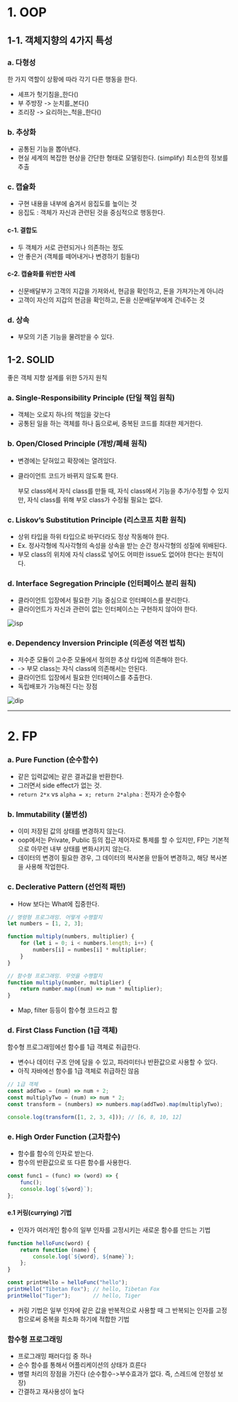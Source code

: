 # 1. OOP

## 1-1. 객체지향의 4가지 특성

### a. 다형성

한 가지 역할이 상황에 따라 각기 다른 행동을 한다.

- 셰프가 헛기침을_한다()
- 부 주방장 -> 눈치를_본다()
- 조리장 -> 요리하는\_척을\_한다()

### b. 추상화

- 공통된 기능을 뽑아낸다.
- 현실 세계의 복잡한 현상을 간단한 형태로 모델링한다. (simplify)
  최소한의 정보를 추출

### c. 캡슐화

- 구현 내용을 내부에 숨겨서 응집도를 높이는 것
- 응집도 : 객체가 자신과 관련된 것을 중심적으로 행동한다.

#### c-1. 결합도

- 두 객체가 서로 관련되거나 의존하는 정도
- 안 좋은거 (객체를 떼어내거나 변경하기 힘들다)

#### c-2. 캡슐화를 위반한 사례

- 신문배달부가 고객의 지갑을 가져와서, 현금을 확인하고, 돈을 가져가는게 아니라
- 고객이 자신의 지갑의 현금을 확인하고, 돈을 신문배달부에게 건네주는 것

### d. 상속

- 부모의 기존 기능을 물려받을 수 있다.



## 1-2. SOLID

좋은 객체 지향 설계를 위한 5가지 원칙

### a. Single-Responsibility Principle (단일 책임 원칙)

- 객체는 오로지 하나의 책임을 갖는다
- 공통된 일을 하는 객체를 하나 둠으로써, 중복된 코드를 최대한 제거한다.

### b. Open/Closed Principle (개방/폐쇄 원칙)

- 변경에는 닫혀있고 확장에는 열려있다.

- 클라이언트 코드가 바뀌지 않도록 한다.

  부모 class에서 자식 class를 만들 때, 자식 class에서 기능을 추가/수정할 수 있지만,
  자식 class를 위해 부모 class가 수정될 필요는 없다.

### c. Liskov’s Substitution Principle (리스코프 치환 원칙)

- 상위 타입을 하위 타입으로 바꾸더라도 정상 작동해야 한다.
- Ex. 정사각형에 직사각형의 속성을 상속을 받는 순간 정사각형의 성질에 위배된다.
- 부모 class의 위치에 자식 class로 넣어도 어떠한 issue도 없어야 한다는 원칙이다.

### d. Interface Segregation Principle (인터페이스 분리 원칙)

- 클라이언트 입장에서 필요한 기능 중심으로 인터페이스를 분리한다.
- 클라이언트가 자신과 관련이 없는 인터페이스는 구현하지 않아야 한다.

![isp](/Users/hangyujin/Documents/typora/TTakDae/9yujin/week1_OOP_FP/isp.png)

### e. Dependency Inversion Principle (의존성 역전 법칙)

- 저수준 모듈이 고수준 모듈에서 정의한 추상 타입에 의존해야 한다.
- -> 부모 class는 자식 class에 의존해서는 안된다.
- 클라이언트 입장에서 필요한 인터페이스를 추출한다.
- 독립배포가 가능해진 다는 장점

![dip](/Users/hangyujin/Documents/typora/TTakDae/9yujin/week1_OOP_FP/dip.png)



---



# 2. FP

### a. Pure Function (순수함수)

- 같은 입력값에는 같은 결과값을 반환한다.
- 그러면서 side effect가 없는 것.
- `return 2*x`  vs `alpha = x; return 2*alpha` : 전자가 순수함수

### b. Immutability (불변성)

- 이미 저장된 값의 상태를 변경하지 않는다.
- oop에서는 Private, Public 등의 접근 제어자로 통제를 할 수 있지만, FP는 기본적으로 아무런 내부 상태를 변화시키지 않는다.
- 데이터의 변경이 필요한 경우, 그 데이터의 복사본을 만들어 변경하고, 해당 복사본을 사용해 작업한다.

### c. Declerative Pattern (선언적 패턴)

- How 보다는 What에 집중한다.

```javascript
// 명령형 프로그래밍. 어떻게 수행할지
let numbers = [1, 2, 3];

function multiply(numbers, multiplier) {
    for (let i = 0; i < numbers.length; i++) {
        numbers[i] = numbes[i] * multiplier;
    }
}
```

```javascript
// 함수형 프로그래밍. 무엇을 수행할지
function multiply(number, multiplier) {
    return number.map((num) => num * multiplier);
}
```

- Map, filter 등등이 함수형 코드라고 함

### d. First Class Function (1급 객체)

함수형 프로그래밍에선 함수를 1급 객체로 취급한다.

- 변수나 데이터 구조 안에 담을 수 있고, 파라미터나 반환값으로 사용할 수 있다.
- 아직 자바에선 함수를 1급 객체로 취급하진 않음

```javascript
// 1급 객체
const addTwo = (num) => num + 2;
const multiplyTwo = (num) => num * 2;
const transform = (numbers) => numbers.map(addTwo).map(multiplyTwo);

console.log(transform([1, 2, 3, 4])); // [6, 8, 10, 12]
```



### e. High Order Function (고차함수)

- 함수를 함수의 인자로 받는다.
- 함수의 반환값으로 또 다른 함수를 사용한다.

```javascript
const func1 = (func) => (word) => {
    func();
    console.log(`${word}`);
};
```

#### e.1 커링(currying) 기법 

- 인자가 여러개인 함수의 일부 인자를 고정시키는 새로운 함수를 만드는 기법

```javascript
function helloFunc(word) {
    return function (name) {
        console.log(`${word}, ${name}`);
    };
}

const printHello = helloFunc("hello"); 
printHello("Tibetan Fox"); // hello, Tibetan Fox
printHello("Tiger");       // hello, Tiger
```

- 커링 기법은 일부 인자에 같은 값을 반복적으로 사용할 때 그 반복되는 인자를 고정함으로써 중복을 최소화 하기에 적합한 기법



### 함수형 프로그래밍

- 프로그래밍 패러다임 중 하나
- 순수 함수를 통해서 어플리케이션의 상태가 흐른다
- 병렬 처리의 장점을 가진다 (순수함수->부수효과가 없다. 즉, 스레드에 안정성 보장)
- 간결하고 재사용성이 높다